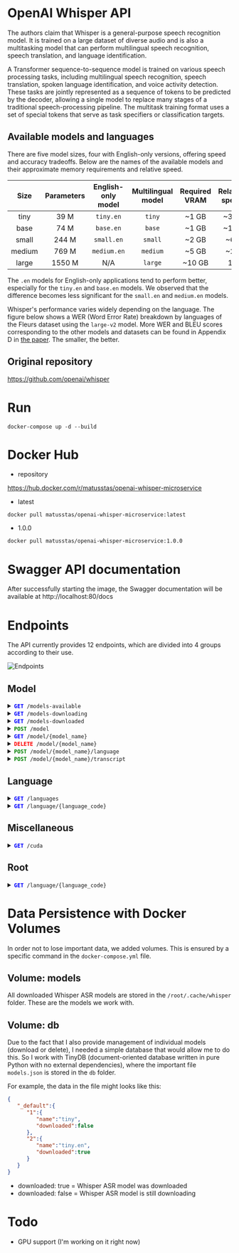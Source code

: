 # OpenAI Whisper API

The authors claim that Whisper is a general-purpose speech recognition model. It is trained on a large dataset of diverse audio and is also a multitasking model that can perform multilingual speech recognition, speech translation, and language identification.

A Transformer sequence-to-sequence model is trained on various speech processing tasks, including multilingual speech recognition, speech translation, spoken language identification, and voice activity detection. These tasks are jointly represented as a sequence of tokens to be predicted by the decoder, allowing a single model to replace many stages of a traditional speech-processing pipeline. The multitask training format uses a set of special tokens that serve as task specifiers or classification targets.


## Available models and languages

There are five model sizes, four with English-only versions, offering speed and accuracy tradeoffs. Below are the names of the available models and their approximate memory requirements and relative speed. 


|  Size  | Parameters | English-only model | Multilingual model | Required VRAM | Relative speed |
|:------:|:----------:|:------------------:|:------------------:|:-------------:|:--------------:|
|  tiny  |    39 M    |     `tiny.en`      |       `tiny`       |     ~1 GB     |      ~32x      |
|  base  |    74 M    |     `base.en`      |       `base`       |     ~1 GB     |      ~16x      |
| small  |   244 M    |     `small.en`     |      `small`       |     ~2 GB     |      ~6x       |
| medium |   769 M    |    `medium.en`     |      `medium`      |     ~5 GB     |      ~2x       |
| large  |   1550 M   |        N/A         |      `large`       |    ~10 GB     |       1x       |

The `.en` models for English-only applications tend to perform better, especially for the `tiny.en` and `base.en` models. We observed that the difference becomes less significant for the `small.en` and `medium.en` models.

Whisper's performance varies widely depending on the language. The figure below shows a WER (Word Error Rate) breakdown by languages of the Fleurs dataset using the `large-v2` model. More WER and BLEU scores corresponding to the other models and datasets can be found in Appendix D in [the paper](https://arxiv.org/abs/2212.04356). The smaller, the better.

## Original repository

https://github.com/openai/whisper


# Run

`docker-compose up -d --build`


# Docker Hub

* repository

https://hub.docker.com/r/matusstas/openai-whisper-microservice

* latest

`docker pull matusstas/openai-whisper-microservice:latest`

* 1.0.0

`docker pull matusstas/openai-whisper-microservice:1.0.0`

# Swagger API documentation

After successfully starting the image, the Swagger documentation will be available at http://localhost:80/docs



# Endpoints

The API currently provides 12 endpoints, which are divided into 4 groups according to their use.

![Endpoints](https://github.com/matusstas/openai-whisper-microservice/blob/main/documentation/endpoints.png)

## Model

<details>
  <summary><code><span style="color:blue"><b>GET</b></span> /models-available</code></summary>
  
#### Description

Return a list of all available Whisper ASR models.

#### Response 200

```json
[
  "tiny.en",
  "tiny",
  "base.en",
  "base",
  "small.en",
  "small",
  "medium.en",
  "medium",
  "large-v1",
  "large-v2",
  "large"
]
```
</details>


<details>
  <summary><code><span style="color:blue"><b>GET</b></span> /models-downloading</code></summary>
  
#### Description

Return a list of all downloading Whisper ASR models.

#### Response 200

```json
[
  "tiny.en"
]
```
</details>


<details>
  <summary><code><span style="color:blue"><b>GET</b></span> /models-downloaded</code></summary>
  
#### Description

Return a list of all downloaded Whisper ASR models.

#### Response 200

```json
[
  "tiny.en",
  "tiny"
]
```
</details>


<details>
  <summary><code><span style="color:green"><b>POST</b></span> /model</code></summary>
  
#### Description

Download a Whisper ASR model using background task.

#### Parameters

* `model_name`
    * required
    * string (path)
    * Name of the model

#### Response 201

```json
{
  "detail": "Model is being downloaded"
}
```

#### Response 400

```json
{
  "detail": "Invalid model"
}
```

#### Response 400

```json
{
  "detail": "Model not downloaded yet"
}
```

#### Response 409

```json
{
  "detail": "Model already exist"
}
```
</details>


<details>
  <summary><code><span style="color:blue"><b>GET</b></span> /model/{model_name}</code></summary>
  
#### Description

Return a Whisper ASR model.

#### Parameters

* `model_name`
    * required
    * string (path)
    * Name of the model

#### Response 200

```json
JSON RESPONSE IS TOO LONG TO DISPLAY
```


#### Response 400

```json
{
  "detail": "Model not downloaded yet"
}
```

#### Response 404

```json
{
  "detail": "Model not found"
}
```
</details>


<details>
  <summary><code><span style="color:red"><b>DELETE</b></span> /model/{model_name}</code></summary>
  
#### Description

Delete a downloaded Whisper ASR model.

#### Parameters

* `model_name`
    * required
    * string (path)
    * Name of the model

#### Response 200

```json
{
  "detail": "Model was deleted"
}
```


#### Response 400

```json
{
  "detail": "Model not downloaded yet"
}
```

#### Response 404

```json
{
  "detail": "Model not found"
}
```
</details>


<details>
  <summary><code><span style="color:green"><b>POST</b></span> /model/{model_name}/language</code></summary>
  
#### Description

Return a sorted list of all detected languages by their score.

#### Parameters

* `model_name`
    * required
    * string (path)
    * Name of the model
    
#### Request body

* `file`
    * required
    * string ($binary)
    * Chosen audiofile

#### Response 200

```json
{
  "en": 0.38421738147735596,
  "cy": 0.2614089846611023,
  "zh": 0.10288530588150024,
  "nn": 0.04161091521382332,
  "ko": 0.03617018833756447,
  ...
  "uz": 9.862478833611021e-9
}
```



#### Response 400

```json
{
  "detail": "Model not multilingual"
}
```

#### Response 400

```json
{
  "detail": "Model not downloaded yet"
}
```

#### Response 404

```json
{
  "detail": "Model not found"
}
```
</details>


<details>
  <summary><code><span style="color:green"><b>POST</b></span> /model/{model_name}/transcript</code></summary>
  
#### Description

Transcribe audio with a Whisper ASR model.

#### Parameters

* `model_name`
    * required
    * string (path)
    * Name of the model
    
#### Request body

* `task`
    * required
    * string
    * Task: [`transcribe`, `translate`]

* `language_code`
    * required
    * string
    * Language code: [`af`, `am`, `ar`, `as`, `az`, ..., `zh`]

* `media_type`
    * required
    * string
    * Media type: [`application/json`, `text/plain`]

* `format`
    * required
    * string
    * Output format: [`json`, `srt`, `tsv`, `txt`, `vtt`]


* `file`
    * required
    * string ($binary)
    * Chosen audiofile

#### Response 200

```json
{
  "text": " I found that nothing in life is worthwhile unless you take risks. Nothing. Nelson Mandela said, there is no passion to be found playing small and settling for a life that's less than the one you're capable of living. Now I'm sure in your experiences in school and applying to college and...",
  "segments": [
    {
      "id": 0,
      "seek": 0,
      "start": 0,
      "end": 7,
      "text": " I found that nothing in life is worthwhile unless you take risks.",
      "tokens": [
        50363,
        314,
        1043,
        326,
        2147,
        287,
        1204,
        318,
        24769,
        4556,
        345,
        1011,
        7476,
        13,
        50713
      ],
      "temperature": 0,
      "avg_logprob": -0.19224673257747166,
      "compression_ratio": 1.5508021390374331,
      "no_speech_prob": 0.013612011447548866
    },
    {
      "id": 1,
      "seek": 0,
      "start": 7,
      "end": 9,
      "text": " Nothing.",
      "tokens": [
        50713,
        10528,
        13,
        50813
      ],
      "temperature": 0,
      "avg_logprob": -0.19224673257747166,
      "compression_ratio": 1.5508021390374331,
      "no_speech_prob": 0.013612011447548866
    },
    {
      "id": 2,
      "seek": 0,
      "start": 9,
      "end": 15,
      "text": " Nelson Mandela said, there is no passion to be found playing small",
      "tokens": [
        50813,
        12996,
        40233,
        531,
        11,
        612,
        318,
        645,
        7506,
        284,
        307,
        1043,
        2712,
        1402,
        51113
      ],
      "temperature": 0,
      "avg_logprob": -0.19224673257747166,
      "compression_ratio": 1.5508021390374331,
      "no_speech_prob": 0.013612011447548866
    },
    {
      "id": 3,
      "seek": 0,
      "start": 15,
      "end": 20,
      "text": " and settling for a life that's less than the one you're capable of living.",
      "tokens": [
        51113,
        290,
        25446,
        329,
        257,
        1204,
        326,
        338,
        1342,
        621,
        262,
        530,
        345,
        821,
        6007,
        286,
        2877,
        13,
        51363
      ],
      "temperature": 0,
      "avg_logprob": -0.19224673257747166,
      "compression_ratio": 1.5508021390374331,
      "no_speech_prob": 0.013612011447548866
    },
    {
      "id": 4,
      "seek": 0,
      "start": 20,
      "end": 24,
      "text": " Now I'm sure in your experiences in school and applying to college and...",
      "tokens": [
        51363,
        2735,
        314,
        1101,
        1654,
        287,
        534,
        6461,
        287,
        1524,
        290,
        11524,
        284,
        4152,
        290,
        986,
        51563
      ],
      "temperature": 0,
      "avg_logprob": -0.19224673257747166,
      "compression_ratio": 1.5508021390374331,
      "no_speech_prob": 0.013612011447548866
    }
  ],
  "language": "en"
}
```

#### Response 400

```json
{
  "detail": "Model not downloaded yet"
}
```

#### Response 404

```json
{
  "detail": "Model not found"
}
```
</details>


## Language

<details>
  <summary><code><span style="color:blue"><b>GET</b></span> /languages</code></summary>
  
#### Description

Return all available languages.

#### Response 200

```json
{
  "af": "afrikaans",
  "am": "amharic",
  "ar": "arabic",
  "as": "assamese",
  "az": "azerbaijani",
  ...
  "zh": "chinese"
}
```
</details>

<details>
  <summary><code><span style="color:blue"><b>GET</b></span> /language/{language_code}</code></summary>
  
#### Description

Return an english language name.

#### Response 200

```json
"italian"
```

#### Response 404

```json
{
  "detail": "Language not found"
}
```
</details>

## Miscellaneous


<details>
  <summary><code><span style="color:blue"><b>GET</b></span> /cuda</code></summary>
  
#### Description

Check whether a GPU with CUDA support is available on the current system. Return boolean value.

#### Response 200

```json
true
```
</details>

## Root

<details>
  <summary><code><span style="color:blue"><b>GET</b></span> /language/{language_code}</code></summary>
  
#### Description

Return message from container to check if it is running.

#### Response 200

```json
{
  "detail": "Whisper API is running"
}
```

</details>


# Data Persistence with Docker Volumes

In order not to lose important data, we added volumes. This is ensured by a specific command in the `docker-compose.yml` file.

## Volume: models

All downloaded Whisper ASR models are stored in the `/root/.cache/whisper` folder. These are the models we work with.

## Volume: db

Due to the fact that I also provide management of individual models (download or delete), I needed a simple database that would allow me to do this. So I work with TinyDB (document-oriented database written in pure Python with no external dependencies), where the important file `models.json` is stored in the `db` folder. 

For example, the data in the file might looks like this:

```json
{
   "_default":{
      "1":{
         "name":"tiny",
         "downloaded":false
      },
      "2":{
         "name":"tiny.en",
         "downloaded":true
      }
   }
}
```

* downloaded: true = Whisper ASR model was downloaded
* downloaded: false = Whisper ASR model is still downloading


# Todo

* GPU support (I'm working on it right now)



